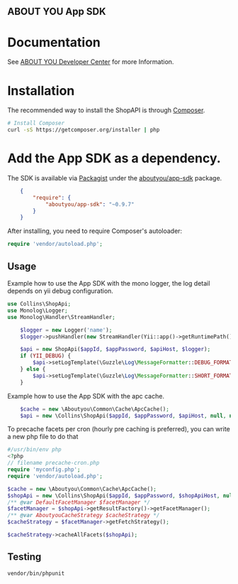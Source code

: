 ## ABOUT YOU App SDK

# Documentation

See [ABOUT YOU Developer Center](https://developer.aboutyou.de/) for more Information.

# Installation

The recommended way to install the ShopAPI is through [Composer](http://getcomposer.org).

```bash
# Install Composer
curl -sS https://getcomposer.org/installer | php
```

# Add the App SDK as a dependency.
The SDK is available via [Packagist](https://packagist.org/) under the [aboutyou/app-sdk](https://packagist.org/packages/aboutyou/app-sdk) package.

```json
    {
        "require": {
            "aboutyou/app-sdk": "~0.9.7"
        }
    }
```
After installing, you need to require Composer's autoloader:

```php
require 'vendor/autoload.php';
```

## Usage

Example how to use the App SDK with the mono logger, the log detail depends on yii debug configuration.

```php
use Collins\ShopApi;
use Monolog\Logger;
use Monolog\Handler\StreamHandler;

    $logger = new Logger('name');
    $logger->pushHandler(new StreamHandler(Yii::app()->getRuntimePath(). '/mono.log', Logger::DEBUG));

    $api = new ShopApi($appId, $appPassword, $apiHost, $logger);
    if (YII_DEBUG) {
        $api->setLogTemplate(\Guzzle\Log\MessageFormatter::DEBUG_FORMAT);
    } else {
        $api->setLogTemplate(\Guzzle\Log\MessageFormatter::SHORT_FORMAT);
    }
```

Example how to use the App SDK with the apc cache.

```php
    $cache = new \Aboutyou\Common\Cache\ApcCache();
    $api = new \Collins\ShopApi($appId, $appPassword, $apiHost, null, null, $cache);
```

To precache facets per cron (hourly pre caching is preferred), you can write a new php file to do that

```php
#/usr/bin/env php
<?php
// filename precache-cron.php
require 'myconfig.php';
require 'vendor/autoload.php';

$cache = new \Aboutyou\Common\Cache\ApcCache();
$shopApi = new \Collins\ShopApi($appId, $appPassword, $shopApiHost, null, null, $cache);
/** @var DefaultFacetManager $facetManager */
$facetManager = $shopApi->getResultFactory()->getFacetManager();
/** @var AboutyouCacheStrategy $cacheStrategy */
$cacheStrategy = $facetManager->getFetchStrategy();

$cacheStrategy->cacheAllFacets($shopApi);
```

## Testing

```bash
vendor/bin/phpunit
```
